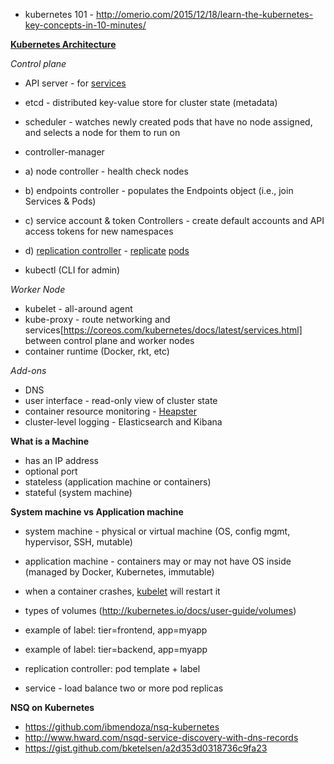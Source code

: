 - kubernetes 101 - http://omerio.com/2015/12/18/learn-the-kubernetes-key-concepts-in-10-minutes/

**[Kubernetes Architecture](http://kubernetes.io/docs/admin/cluster-components)**

*Control plane*

- API server - for [services](https://github.com/kubernetes/kubernetes/wiki/Services-FAQ)
- etcd - distributed key-value store for cluster state (metadata)
- scheduler - watches newly created pods that have no node assigned, and selects a node for them to run on

- controller-manager
- a) node controller - health check nodes
- b) endpoints controller - populates the Endpoints object (i.e., join Services & Pods) 
- c) service account & token Controllers -  create default accounts and API access tokens for new namespaces
- d) [replication controller](http://kubernetes.io/docs/user-guide/replication-controller/) - [replicate](https://coreos.com/kubernetes/docs/latest/replication-controller.html) [pods](https://coreos.com/kubernetes/docs/latest/pods.html)
- kubectl (CLI for admin)

*Worker Node*

- kubelet - all-around agent
- kube-proxy - route networking and services[https://coreos.com/kubernetes/docs/latest/services.html] between control plane and worker nodes
- container runtime (Docker, rkt, etc)

*Add-ons*

- DNS
- user interface - read-only view of cluster state
- container resource monitoring - [Heapster](https://github.com/kubernetes/heapster)
- cluster-level logging - Elasticsearch and Kibana


**What is a Machine**

- has an IP address
- optional port
- stateless (application machine or containers)
- stateful (system machine)

**System machine vs Application machine**

- system machine - physical or virtual machine (OS, config mgmt, hypervisor, SSH, mutable)
- application machine - containers may or may not have OS inside (managed by Docker, Kubernetes, immutable)



- when a container crashes, [kubelet](http://kubernetes.io/docs/user-guide/volumes) will restart it
- types of volumes (http://kubernetes.io/docs/user-guide/volumes)
- example of label: tier=frontend, app=myapp
- example of label: tier=backend, app=myapp
- replication controller: pod template + label
- service - load balance two or more pod replicas

**NSQ on Kubernetes**

- https://github.com/ibmendoza/nsq-kubernetes
- http://www.hward.com/nsqd-service-discovery-with-dns-records
- https://gist.github.com/bketelsen/a2d353d0318736c9fa23


